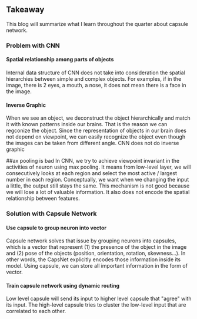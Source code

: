 ## Takeaway

This blog will summarize what I learn throughout the quarter about capsule network.

### Problem with CNN
#### Spatial relationship among parts of objects
Internal data structure of CNN does not take into consideration the spatial hierarchies between simple and complex objects. For examples, if in the image, there is 2 eyes, a mouth, a nose, it does not mean there is a face in the image.

#### Inverse Graphic
When we see an object, we deconstruct the object hierarchically and match it with known patterns inside our brains. That is the reason we can regconize the object. Since the representation of objects in our brain does not depend on viewpoint, we can easily recognize the object even though the images can be taken from different angle. CNN does not do inverse graphic

##ax pooling is bad
In CNN, we try to achieve viewpoint invariant in the activities of neuron using max pooling. It means from low-level layer, we will consecutively looks at each region and select the most active / largest number in each region. Conceptually, we want when we changing the input a little, the output still stays the same. This mechanism is not good because we will lose a lot of valuable information. It also does not encode the spatial relationship between features.

### Solution with Capsule Network
#### Use capsule to group neuron into vector
Capsule network solves that issue by grouping neurons into capsules, which is a vector that represent (1) the presence of the object in the image and (2) pose of the objects (position, orientation, rotation, skewness...). In other words, the CapsNet explicitly encodes those information inside its model. Using capsule, we can store all important information in the form of vector.

#### Train capsule network using dynamic routing
Low level capsule will send its input to higher level capsule that "agree" with its input. The high-level capsule tries to cluster the low-level input that are correlated to each other.





